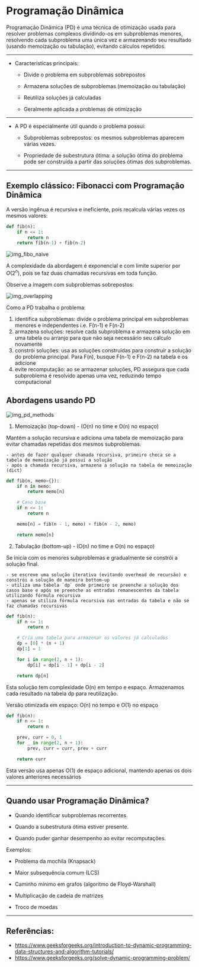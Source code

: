 # Programação Dinâmica

Programação Dinâmica (PD) é uma técnica de otimização usada para resolver problemas complexos dividindo-os em subproblemas menores, resolvendo cada subproblema uma única vez e armazenando seu resultado (usando memoização ou tabulação), evitando cálculos repetidos.

---

- Características principais:

    - Divide o problema em subproblemas sobrepostos

    - Armazena soluções de subproblemas (memoização ou tabulação)

    - Reutiliza soluções já calculadas

    - Geralmente aplicada a problemas de otimização

---

- A PD é especialmente útil quando o problema possui:

    - Subproblemas sobrepostos: os mesmos subproblemas aparecem várias vezes.

    - Propriedade de subestrutura ótima: a solução ótima do problema pode ser construída a partir das soluções ótimas dos subproblemas.

---

## Exemplo clássico: Fibonacci com Programação Dinâmica


A versão ingênua é recursiva e ineficiente, pois recalcula várias vezes os mesmos valores:


```py
def fib(n):
    if n <= 1:
        return n
    return fib(n-1) + fib(n-2)
```

![img_fibo_naive](https://media.geeksforgeeks.org/wp-content/uploads/20241224121217170958/fibonaci-1024.webp)

A complexidade da abordagem é exponencial e com limite superior por $O(2^n)$, pois se faz duas chamadas recursivas em toda função.

Observe a imagem com subproblemas sobrepostos:

![img_overlapping](https://media.geeksforgeeks.org/wp-content/uploads/20241223141819419563/1.webp)

Como a PD trabalha o problema:

1. identifica subproblemas: divide o problema principal em subproblemas menores e independentes i.e. F(n-1) e F(n-2)
2. armazena soluções: resolve cada subproblema e armazena solução em uma tabela ou arranjo para que não seja necessário seu cálculo novamente
3. constrói soluções: usa as soluções construídas para construir a solução do problema principal. Para F(n), busque F(n-1) e F(n-2) na tabela e os adicione
4. evite recomputação: ao se armazenar soluções, PD assegura que cada subproblema é resolvido apenas uma vez, reduzindo tempo computacional


## Abordagens usando PD

![img_pd_methods](https://media.geeksforgeeks.org/wp-content/uploads/20241223140520452888/Dynamic-Programming.webp)

1. Memoização (top-down) - (O(n) no time e O(n) no espaço)

Mantém a solução recursiva e adiciona uma tabela de memoização para evitar chamadas repetidas dos mesmos subproblemas.

    - antes de fazer qualquer chamada recursiva, primeiro checa se a tabela de memoização já possui a solução
    - após a chamada recursiva, armazena a solução na tabela de memoização (dict)

```py
def fib(n, memo={}):
    if n in memo:
        return memo[n]

    # Caso base
    if n <= 1:
        return n

    memo[n] = fib(n - 1, memo) + fib(n - 2, memo)

    return memo[n]
```

2. Tabulação (bottom-up) - (O(n) no time e O(n) no espaço)

Se inicia com os menores subproblemas e gradualmente se constrói a solução final.

    - se escreve uma solução iterativa (evitando overhead de recursão) e constrói a solução de maneira bottom-up
    - utiliza uma tabela `dp` onde primeiro se preenche a solução dos casos base e após se preenche as entradas remanescentes da tabela utilizando fórmula recursiva
    - apenas se utiliza fórmula recursiva nas entradas da tabela e não se faz chamadas recursivas

```py
def fib(n):
    if n <= 1:
        return n

    # Cria uma tabela para armazenar os valores já calculados
    dp = [0] * (n + 1)
    dp[1] = 1

    for i in range(2, n + 1):
        dp[i] = dp[i - 1] + dp[i - 2]

    return dp[n]
```

Esta solução tem complexidade O(n) em tempo e espaço. Armazenamos cada resultado na tabela dp para reutilização.

Versão otimizada em espaço: O(n) no tempo e O(1) no espaço

```py
def fib(n):
    if n <= 1:
        return n

    prev, curr = 0, 1
    for _ in range(2, n + 1):
        prev, curr = curr, prev + curr

    return curr
```

Esta versão usa apenas O(1) de espaço adicional, mantendo apenas os dois valores anteriores necessários

---

## Quando usar Programação Dinâmica?

- Quando identificar subproblemas recorrentes.

- Quando a subestrutura ótima estiver presente.

- Quando puder ganhar desempenho ao evitar recomputações.


Exemplos:

   - Problema da mochila (Knapsack)

   - Maior subsequência comum (LCS)

   - Caminho mínimo em grafos (algoritmo de Floyd-Warshall)

   - Multiplicação de cadeia de matrizes

   - Troco de moedas


---

## Referências:

- https://www.geeksforgeeks.org/introduction-to-dynamic-programming-data-structures-and-algorithm-tutorials/
- https://www.geeksforgeeks.org/solve-dynamic-programming-problem/
